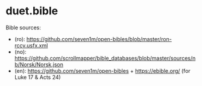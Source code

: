 # duet.bible

Bible sources: 
- (ro): https://github.com/seven1m/open-bibles/blob/master/ron-rccv.usfx.xml
- (no): https://github.com/scrollmapper/bible_databases/blob/master/sources/nb/Norsk/Norsk.json
- (en): https://github.com/seven1m/open-bibles + https://ebible.org/ (for Luke 17 & Acts 24)